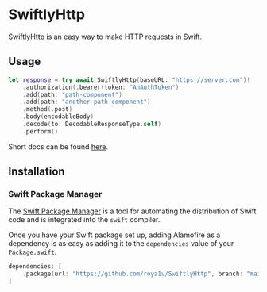 # SwiftlyHttp

SwiftlyHttp is an easy way to make HTTP requests in Swift.

## Usage

```swift
let response = try await SwiftlyHttp(baseURL: "https://server.com")!
    .authorization(.bearer(token: "AnAuthToken")
    .add(path: "path-component")
    .add(path: "another-path-component")
    .method(.post)
    .body(encodableBody)
    .decode(to: DecodableResponseType.self)
    .perform()
```

Short docs can be found [here](https://roya1v.github.io/SwiftlyHttp/documentation/swiftlyhttp).

## Installation

### Swift Package Manager

The [Swift Package Manager](https://swift.org/package-manager/) is a tool for automating the distribution of Swift code and is integrated into the `swift` compiler. 

Once you have your Swift package set up, adding Alamofire as a dependency is as easy as adding it to the `dependencies` value of your `Package.swift`.

```swift
dependencies: [
    .package(url: "https://github.com/roya1v/SwiftlyHttp", branch: "main")
]
```
